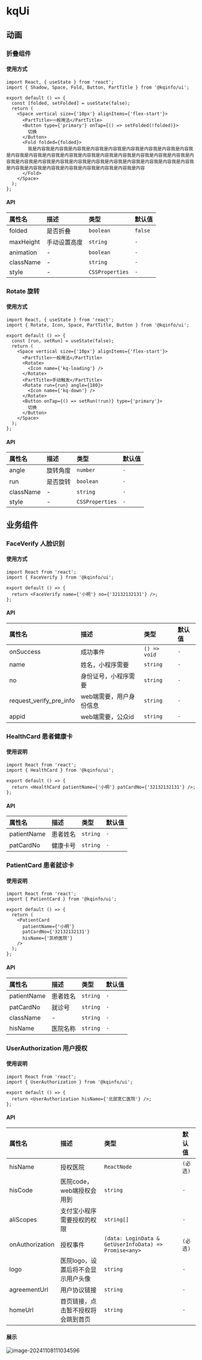 # kqUi

## 动画

### 折叠组件

#### 使用方式

```
import React, { useState } from 'react';
import { Shadow, Space, Fold, Button, PartTitle } from '@kqinfo/ui';

export default () => {
  const [folded, setFolded] = useState(false);
  return (
    <Space vertical size={'10px'} alignItems={'flex-start'}>
      <PartTitle>一般用法</PartTitle>
      <Button type={'primary'} onTap={() => setFolded(!folded)}>
        切换
      </Button>
      <Fold folded={folded}>
        我是内容我是内容我是内容我是内容我是内容我是内容我是内容我是内容我是内容我是内容我是内容我是内容我是内容我是内容我是内容我是内容我是内容我是内容我是内容我是内容我是内容我是内容我是内容我是内容我是内容我是内容我是内容我是内容我是内容我是内容我是内容我是内容我是内容我是内容我是内容我是内容我是内容我是内容
      </Fold>
    </Space>
  );
};
```

#### API

| 属性名    | 描述         | 类型            | 默认值  |
| :-------- | :----------- | :-------------- | :------ |
| folded    | 是否折叠     | `boolean`       | `false` |
| maxHeight | 手动设置高度 | `string`        | `-`     |
| animation | -            | `boolean`       | `-`     |
| className | -            | `string`        | `-`     |
| style     | -            | `CSSProperties` | `-`     |

### Rotate 旋转

#### 使用方式

```
import React, { useState } from 'react';
import { Rotate, Icon, Space, PartTitle, Button } from '@kqinfo/ui';

export default () => {
  const [run, setRun] = useState(false);
  return (
    <Space vertical size={'10px'} alignItems={'flex-start'}>
      <PartTitle>一般用法</PartTitle>
      <Rotate>
        <Icon name={'kq-loading'} />
      </Rotate>
      <PartTitle>手动触发</PartTitle>
      <Rotate run={run} angle={180}>
        <Icon name={'kq-down'} />
      </Rotate>
      <Button onTap={() => setRun(!run)} type={'primary'}>
        切换
      </Button>
    </Space>
  );
};
```

#### API

| 属性名    | 描述     | 类型            | 默认值 |
| :-------- | :------- | :-------------- | :----- |
| angle     | 旋转角度 | `number`        | `-`    |
| run       | 是否旋转 | `boolean`       | `-`    |
| className | -        | `string`        | `-`    |
| style     | -        | `CSSProperties` | `-`    |

## 业务组件

### FaceVerify 人脸识别

#### 使用方式

```
import React from 'react';
import { FaceVerify } from '@kqinfo/ui';

export default () => {
  return <FaceVerify name={'小明'} no={'32132132131'} />;
};
```

#### API

| 属性名                  | 描述                    | 类型         | 默认值 |
| :---------------------- | :---------------------- | :----------- | :----- |
| onSuccess               | 成功事件                | `() => void` | `-`    |
| name                    | 姓名，小程序需要        | `string`     | `-`    |
| no                      | 身份证号，小程序需要    | `string`     | `-`    |
| request_verify_pre_info | web端需要，用户身份信息 | `string`     | `-`    |
| appid                   | web端需要，公众id       | `string`     | `-`    |

### HealthCard 患者健康卡

#### 使用说明

```
import React from 'react';
import { HealthCard } from '@kqinfo/ui';

export default () => {
  return <HealthCard patientName={'小明'} patCardNo={'32132132131'} />;
};
```

#### API

| 属性名      | 描述     | 类型     | 默认值 |
| :---------- | :------- | :------- | :----- |
| patientName | 患者姓名 | `string` | `-`    |
| patCardNo   | 健康卡号 | `string` | `-`    |

### PatientCard 患者就诊卡

#### 使用说明

```
import React from 'react';
import { PatientCard } from '@kqinfo/ui';

export default () => {
  return (
    <PatientCard
      patientName={'小明'}
      patCardNo={'32132132131'}
      hisName={'凯桥医院'}
    />
  );
};
```

#### API

| 属性名      | 描述     | 类型     | 默认值 |
| :---------- | :------- | :------- | :----- |
| patientName | 患者姓名 | `string` | `-`    |
| patCardNo   | 就诊号   | `string` | `-`    |
| className   | -        | `string` | `-`    |
| hisName     | 医院名称 | `string` | `-`    |

### UserAuthorization 用户授权

#### 使用说明

```
import React from 'react';
import { UserAuthorization } from '@kqinfo/ui';

export default () => {
  return <UserAuthorization hisName={'北部宽仁医院'} />;
};
```

#### API

| 属性名          | 描述                               | 类型                                                  | 默认值   |
| :-------------- | :--------------------------------- | :---------------------------------------------------- | :------- |
| hisName         | 授权医院                           | `ReactNode`                                           | `(必选)` |
| hisCode         | 医院code，web端授权会用到          | `string`                                              | `-`      |
| aliScopes       | 支付宝小程序需要授权的权限         | `string[]`                                            | `-`      |
| onAuthorization | 授权事件                           | `(data: LoginData & GetUserInfoData) => Promise<any>` | `(必选)` |
| logo            | 医院logo，设置后将不会显示用户头像 | `string`                                              | `-`      |
| agreementUrl    | 用户协议链接                       | `string`                                              | `-`      |
| homeUrl         | 首页链接，点击暂不授权将会跳到首页 | `string`                                              | `-`      |

#### 展示

![image-20241108111034596](https://ylxgs-oss.oss-cn-beijing.aliyuncs.com/typora/202411081110717.png)
